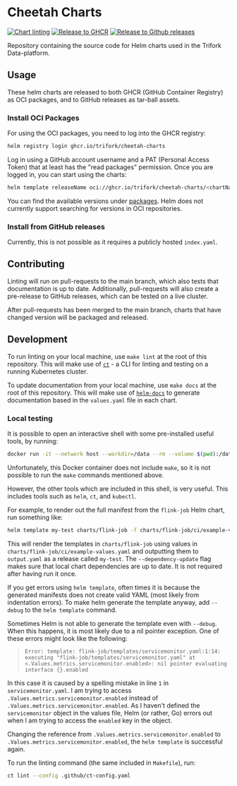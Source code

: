 # Cheetah Charts

[![Chart linting](https://github.com/trifork/cheetah-charts/actions/workflows/lint.yaml/badge.svg)](https://github.com/trifork/cheetah-charts/actions/workflows/lint.yaml)
[![Release to GHCR](https://github.com/trifork/cheetah-charts/actions/workflows/release-oci.yaml/badge.svg)](https://github.com/trifork/cheetah-charts/actions/workflows/release-oci.yaml)
[![Release to Github releases](https://github.com/trifork/cheetah-charts/actions/workflows/release.yaml/badge.svg)](https://github.com/trifork/cheetah-charts/actions/workflows/release.yaml)

Repository containing the source code for Helm charts used in the Trifork Data-platform.

## Usage

These helm charts are released to both GHCR (GitHub Container Registry) as OCI packages, and to GitHub releases as tar-ball assets.

### Install OCI Packages

For using the OCI packages, you need to log into the GHCR registry:

```bash
helm registry login ghcr.io/trifork/cheetah-charts
```

Log in using a GitHub account username and a PAT (Personal Access Token) that at least has the "read packages" permission.
Once you are logged in, you can start using the charts:

```bash
helm template releaseName oci://ghcr.io/trifork/cheetah-charts/<chartName> [--version x.x.x]
```

You can find the available versions under [packages](https://github.com/orgs/trifork/packages?repo_name=cheetah-charts).
Helm does not currently support searching for versions in OCI repositories.

### Install from GitHub releases

Currently, this is not possible as it requires a publicly hosted `index.yaml`.

## Contributing

Linting will run on pull-requests to the main branch, which also tests that documentation is up to date.
Additionally, pull-requests will also create a pre-release to GitHub releases, which can be tested on a live cluster.

After pull-requests has been merged to the main branch, charts that have changed version will be packaged and released.

## Development

To run linting on your local machine, use `make lint` at the root of this repository.
This will make use of [`ct`](https://github.com/helm/chart-testing) - a CLI for linting and testing on a running Kubernetes cluster.

To update documentation from your local machine, use `make docs` at the root of this repository.
This will make use of [`helm-docs`](https://github.com/norwoodj/helm-docs) to generate documentation based in the `values.yaml` file in each chart.

### Local testing

It is possible to open an interactive shell with some pre-installed useful tools, by running:

```bash
docker run -it --network host --workdir=/data --rm --volume $(pwd):/data quay.io/helmpack/chart-testing:v3.5.0
```

Unfortunately, this Docker container does not include `make`, so it is not possible to run the `make` commands mentioned above.

However, the other tools which are included in this shell, is very useful.
This includes tools such as `helm`, `ct`, and `kubectl`.

For example, to render out the full manifest from the `flink-job` Helm chart, run something like:

```bash
helm template my-test charts/flink-job -f charts/flink-job/ci/example-values.yaml --dependency-update > output.yaml
```

This will render the templates in `charts/flink-job` using values in `charts/flink-job/ci/example-values.yaml` and outputting them to `output.yaml` as a release called `my-test`.
The `--dependency-update` flag makes sure that local chart dependencies are up to date.
It is not required after having run it once.

If you get errors using `helm template`, often times it is because the generated manifests does not create valid YAML (most likely from indentation errors).
To make helm generate the template anyway, add `--debug` to the `helm template` command.

Sometimes Helm is not able to generate the template even with `--debug`.
When this happens, it is most likely due to a nil pointer exception.
One of these errors might look like the following:

> `Error: template: flink-job/templates/servicemonitor.yaml:1:14: executing "flink-job/templates/servicemonitor.yaml" at <.Values.metrics.servicemonitor.enabled>: nil pointer evaluating interface {}.enabled`

In this case it is caused by a spelling mistake in line `1` in `servicemonitor.yaml`.
I am trying to access `.Values.metrics.servicemonitor.enabled` instead of `.Values.metrics.servicemonitor.enabled`.
As I haven't defined the `servicemonitor` object in the values file, Helm (or rather, Go) errors out when I am trying to access the `enabled` key in the object.

Changing the reference from `.Values.metrics.servicemonitor.enabled` to `.Values.metrics.servicemonitor.enabled`, the `helm template` is successful again.

To run the linting command (the same included in `Makefile`), run:

```bash
ct lint --config .github/ct-config.yaml
```
